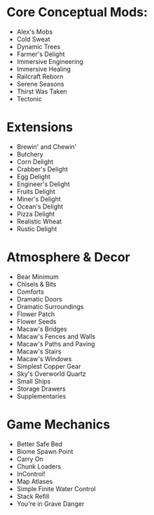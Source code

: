 # Core Conceptual Mods:

* Alex's Mobs
* Cold Sweat
* Dynamic Trees
* Farmer's Delight
* Immersive Engineering
* Immersive Healing
* Railcraft Reborn
* Serene Seasons
* Thirst Was Taken
* Tectonic

# Extensions

* Brewin' and Chewin'
* Butchery
* Corn Delight
* Crabber's Delight
* Egg Delight
* Engineer's Delight
* Fruits Delight
* Miner's Delight
* Ocean's Delight
* Pizza Delight
* Realistic Wheat
* Rustic Delight

# Atmosphere & Decor

* Bear Minimum
* Chisels & Bits
* Comforts
* Dramatic Doors
* Dramatic Surroundings
* Flower Patch
* Flower Seeds
* Macaw's Bridges
* Macaw's Fences and Walls
* Macaw's Paths and Paving
* Macaw's Stairs
* Macaw's Windows
* Simplest Copper Gear
* Sky's Overworld Quartz
* Small Ships
* Storage Drawers
* Supplementaries

# Game Mechanics

* Better Safe Bed
* Biome Spawn Point
* Carry On
* Chunk Loaders
* InControl!
* Map Atlases
* Simple Finite Water Control
* Stack Refill
* You're in Grave Danger
